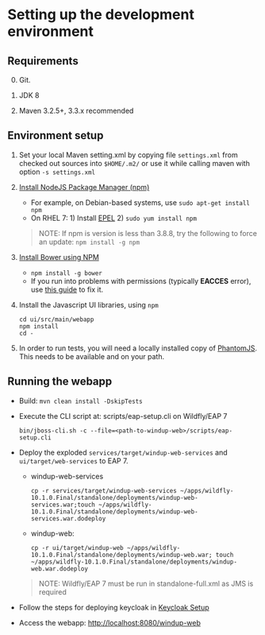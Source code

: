 
Setting up the development environment
======================================

Requirements
-------------

0. Git.

1. JDK 8

2. Maven 3.2.5+, 3.3.x recommended

Environment setup
-----------------
1. Set your local Maven setting.xml by copying file `settings.xml` from checked out sources into `$HOME/.m2/` or use it while calling maven with option `-s settings.xml`
 
2. [Install NodeJS Package Manager (npm)](https://nodejs.org/en/download/package-manager/)
   * For example, on Debian-based systems, use `sudo apt-get install npm`
   * On RHEL 7: 1) Install [EPEL](https://fedoraproject.org/wiki/EPEL)  2) `sudo yum install npm`
   > NOTE: If npm is version is less than 3.8.8, try the following to force an update: `npm install -g npm`


3. [Install Bower using NPM](http://bower.io/#install-bower)
    * `npm install -g bower`
    * If you run into problems with permissions (typically **EACCES** error), use [this guide](https://docs.npmjs.com/getting-started/fixing-npm-permissions) 
      to fix it. 

4. Install the Javascript UI libraries, using `npm`
    ```
    cd ui/src/main/webapp
    npm install
    cd -
    ```

5. In order to run tests, you will need a locally installed copy of [PhantomJS](http://phantomjs.org/). This needs to be available and on your path.

Running the webapp
------------------

- Build: `mvn clean install -DskipTests`
- Execute the CLI script at: scripts/eap-setup.cli on Wildfly/EAP 7

    `bin/jboss-cli.sh -c --file=<path-to-windup-web>/scripts/eap-setup.cli`

- Deploy the exploded `services/target/windup-web-services` and `ui/target/web-services` to EAP 7.

    - windup-web-services

        ```
        cp -r services/target/windup-web-services ~/apps/wildfly-10.1.0.Final/standalone/deployments/windup-web-services.war;touch ~/apps/wildfly-10.1.0.Final/standalone/deployments/windup-web-services.war.dodeploy
        ```

    - windup-web:

        ```
        cp -r ui/target/windup-web ~/apps/wildfly-10.1.0.Final/standalone/deployments/windup-web.war; touch ~/apps/wildfly-10.1.0.Final/standalone/deployments/windup-web.war.dodeploy
        ```

    > NOTE: Wildfly/EAP 7 must be run in standalone-full.xml as JMS is required
- Follow the steps for deploying keycloak in [Keycloak Setup](./KEYCLOAK-SETUP.md)
- Access the webapp: <http://localhost:8080/windup-web>
